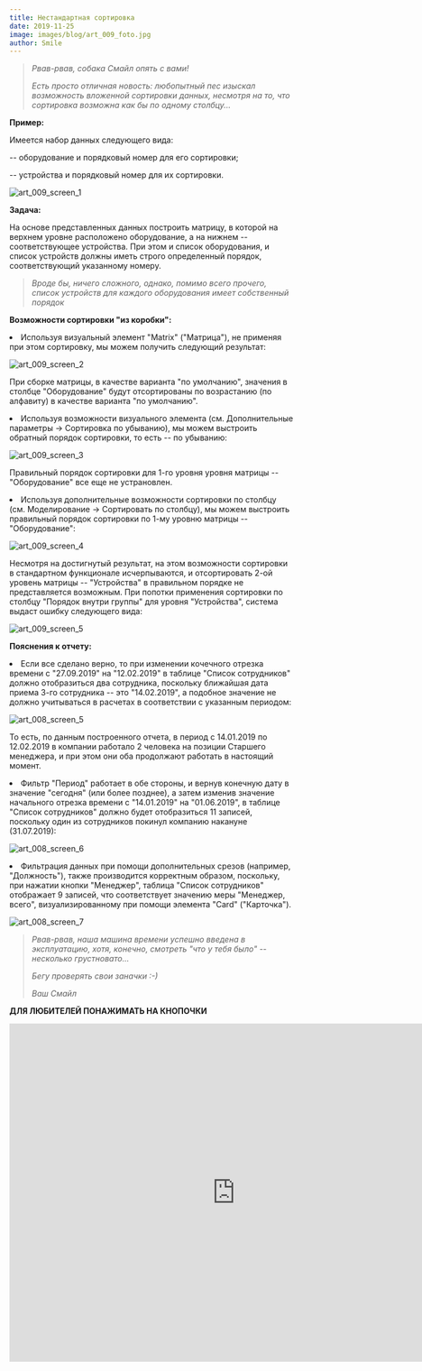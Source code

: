 ```yaml
---
title: Нестандартная сортировка
date: 2019-11-25
image: images/blog/art_009_foto.jpg
author: Smile
---
```


> *Рвав-рвав, собака Смайл опять с вами!*
>
> *Есть просто отличная новость: любопытный пес изыскал возможность вложенной сортировки данных, несмотря на то, что сортировка возможна как бы по одному столбцу...*

**Пример:**

Имеется набор данных следующего вида: 

-- оборудование и порядковый номер для его сортировки;

-- устройства и порядковый номер для их сортировки.

![art_009_screen_1](https://kkadikin.ru/images/blog/art_009_screen_1.jpg)

**Задача:**

На основе представленных данных построить матрицу, в которой на верхнем уровне расположено оборудование, а на нижнем -- соответствующее устройства. При этом и список оборудования, и список устройств должны иметь строго определенный порядок, соответствующий указанному номеру. 

> *Вроде бы, ничего сложного, однако, помимо всего прочего, список устройств для каждого оборудования имеет собственный порядок*

**Возможности сортировки "из коробки":**

**<li>** Используя визуальный элемент "Matrix" ("Матрица"), не применяя при этом сортировку, мы можем получить следующий результат:

![art_009_screen_2](https://kkadikin.ru/images/blog/art_009_screen_2.jpg)

При сборке матрицы, в качестве варианта "по умолчанию", значения в столбце "Оборудование" будут отсортированы по возрастанию (по алфавиту) в качестве варианта "по умолчанию".

**<li>** Используя возможности визуального элемента (см. Дополнительные параметры -> Сортировка по убыванию), мы можем выстроить обратный порядок сортировки, то есть -- по убыванию:

![art_009_screen_3](https://kkadikin.ru/images/blog/art_009_screen_3.jpg)

Правильный порядок сортировки для 1-го уровня уровня матрицы -- "Оборудование" все еще не устрановлен.

**<li>** Используя дополнительные возможности сортировки по столбцу (см. Моделирование -> Сортировать по столбцу), мы можем выстроить правильный порядок сортировки по 1-му уровню матрицы -- "Оборудование":

![art_009_screen_4](https://kkadikin.ru/images/blog/art_009_screen_4.jpg)

Несмотря на достигнутый результат, на этом возможности сортировки в стандартном функционале исчерпываются, и отсортировать 2-ой уровень матрицы -- "Устройства" в правильном порядке не представляется возможным. При попотки применения сортировки по столбцу "Порядок внутри группы" для уровня "Устройства", система выдаст ошибку следующего вида:

![art_009_screen_5](https://kkadikin.ru/images/blog/art_009_screen_5.jpg)






**Пояснения к отчету:**

**<li>** Если все сделано верно, то при изменении кочечного отрезка времени с "27.09.2019" на "12.02.2019" в таблице "Список сотрудников" должно отобразиться два сотрудника, поскольку ближайшая дата приема 3-го сотрудника -- это "14.02.2019", а подобное значение не должно учитываться в расчетах в соответствии с указанным периодом:

![art_008_screen_5](https://kkadikin.ru/images/blog/art_008_screen_5.jpg)

То есть, по данным построенного отчета, в период с 14.01.2019 по 12.02.2019 в компании работало 2 человека на позиции Старшего менеджера, и при этом они оба продолжают работать в настоящий момент.

**<li>** Фильтр "Период" работает в обе стороны, и вернув конечную дату в значение "сегодня" (или более позднее), а затем изменив значение начального отрезка времени с "14.01.2019" на "01.06.2019", в таблице "Список сотрудников" должно будет отобразиться 11 записей, поскольку один из сотрудников покинул компанию накануне (31.07.2019):

![art_008_screen_6](https://kkadikin.ru/images/blog/art_008_screen_6.jpg)

**<li>** Фильтрация данных при помощи дополнительных срезов (например, "Должность"), также производится корректным образом, поскольку, при нажатии кнопки "Менеджер", таблица "Список сотрудников" отображает 9 записей, что соответствует значению меры "Менеджер, всего", визуализированному при помощи элемента "Card" ("Карточка").

![art_008_screen_7](https://kkadikin.ru/images/blog/art_008_screen_7.jpg)

> *Рвав-рвав, наша машина времени успешно введена в эксплуатацию, хотя, конечно, смотреть "что у тебя было" -- несколько грустновато...*
>
> *Бегу проверять свои заначки :-)*
>
> *Ваш Смайл*


**ДЛЯ ЛЮБИТЕЛЕЙ ПОНАЖИМАТЬ НА КНОПОЧКИ**

<iframe width="800" height="600" src="https://app.powerbi.com/view?r=eyJrIjoiNWRjYmEzNjYtNDFiYi00NmE5LWFhNjAtOTg0YWIwMzkwZGY1IiwidCI6IjE4YjFiOTZhLTk0MTQtNDE3MC1iNmNhLTZkODU3NTJlNTZmOCIsImMiOjZ9" frameborder="0" allowFullScreen="true"></iframe>